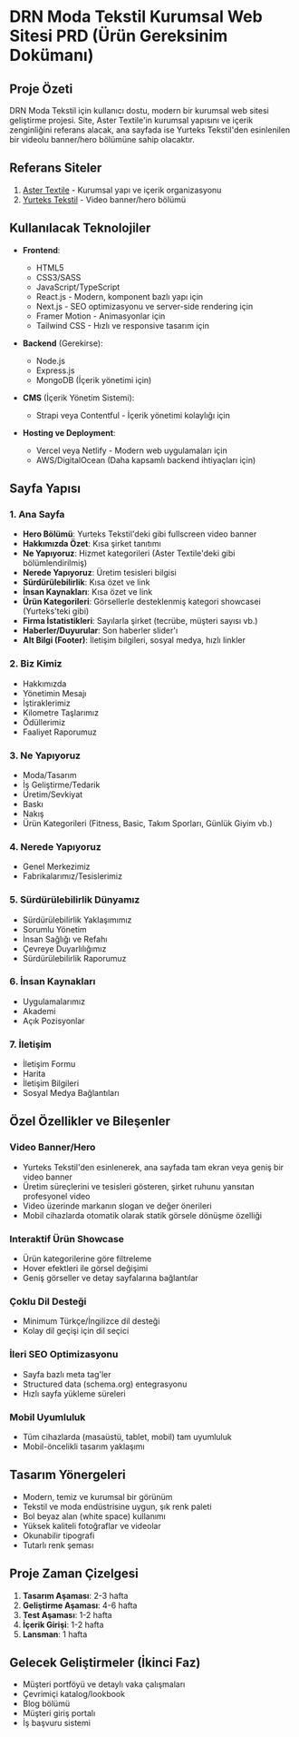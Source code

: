 # DRN Moda Tekstil Kurumsal Web Sitesi PRD (Ürün Gereksinim Dokümanı)

## Proje Özeti
DRN Moda Tekstil için kullanıcı dostu, modern bir kurumsal web sitesi geliştirme projesi. Site, Aster Textile'in kurumsal yapısını ve içerik zenginliğini referans alacak, ana sayfada ise Yurteks Tekstil'den esinlenilen bir videolu banner/hero bölümüne sahip olacaktır.

## Referans Siteler
1. [Aster Textile](https://www.astertextile.com/tr) - Kurumsal yapı ve içerik organizasyonu
2. [Yurteks Tekstil](http://www.yurtekstekstil.com.tr/) - Video banner/hero bölümü

## Kullanılacak Teknolojiler
- **Frontend**:
  - HTML5
  - CSS3/SASS
  - JavaScript/TypeScript
  - React.js - Modern, komponent bazlı yapı için
  - Next.js - SEO optimizasyonu ve server-side rendering için
  - Framer Motion - Animasyonlar için
  - Tailwind CSS - Hızlı ve responsive tasarım için

- **Backend** (Gerekirse):
  - Node.js
  - Express.js
  - MongoDB (İçerik yönetimi için)

- **CMS** (İçerik Yönetim Sistemi):
  - Strapi veya Contentful - İçerik yönetimi kolaylığı için

- **Hosting ve Deployment**:
  - Vercel veya Netlify - Modern web uygulamaları için
  - AWS/DigitalOcean (Daha kapsamlı backend ihtiyaçları için)

## Sayfa Yapısı

### 1. Ana Sayfa
- **Hero Bölümü**: Yurteks Tekstil'deki gibi fullscreen video banner
- **Hakkımızda Özet**: Kısa şirket tanıtımı
- **Ne Yapıyoruz**: Hizmet kategorileri (Aster Textile'deki gibi bölümlendirilmiş)
- **Nerede Yapıyoruz**: Üretim tesisleri bilgisi
- **Sürdürülebilirlik**: Kısa özet ve link
- **İnsan Kaynakları**: Kısa özet ve link
- **Ürün Kategorileri**: Görsellerle desteklenmiş kategori showcasei (Yurteks'teki gibi)
- **Firma İstatistikleri**: Sayılarla şirket (tecrübe, müşteri sayısı vb.)
- **Haberler/Duyurular**: Son haberler slider'ı
- **Alt Bilgi (Footer)**: İletişim bilgileri, sosyal medya, hızlı linkler

### 2. Biz Kimiz
- Hakkımızda
- Yönetimin Mesajı
- İştiraklerimiz
- Kilometre Taşlarımız
- Ödüllerimiz
- Faaliyet Raporumuz

### 3. Ne Yapıyoruz
- Moda/Tasarım
- İş Geliştirme/Tedarik
- Üretim/Sevkiyat
- Baskı
- Nakış
- Ürün Kategorileri (Fitness, Basic, Takım Sporları, Günlük Giyim vb.)

### 4. Nerede Yapıyoruz
- Genel Merkezimiz
- Fabrikalarımız/Tesislerimiz

### 5. Sürdürülebilirlik Dünyamız
- Sürdürülebilirlik Yaklaşımımız
- Sorumlu Yönetim
- İnsan Sağlığı ve Refahı
- Çevreye Duyarlılığımız
- Sürdürülebilirlik Raporumuz

### 6. İnsan Kaynakları
- Uygulamalarımız
- Akademi
- Açık Pozisyonlar

### 7. İletişim
- İletişim Formu
- Harita
- İletişim Bilgileri
- Sosyal Medya Bağlantıları

## Özel Özellikler ve Bileşenler

### Video Banner/Hero
- Yurteks Tekstil'den esinlenerek, ana sayfada tam ekran veya geniş bir video banner
- Üretim süreçlerini ve tesisleri gösteren, şirket ruhunu yansıtan profesyonel video
- Video üzerinde markanın slogan ve değer önerileri
- Mobil cihazlarda otomatik olarak statik görsele dönüşme özelliği

### Interaktif Ürün Showcase
- Ürün kategorilerine göre filtreleme
- Hover efektleri ile görsel değişimi
- Geniş görseller ve detay sayfalarına bağlantılar

### Çoklu Dil Desteği
- Minimum Türkçe/İngilizce dil desteği
- Kolay dil geçişi için dil seçici

### İleri SEO Optimizasyonu
- Sayfa bazlı meta tag'ler
- Structured data (schema.org) entegrasyonu 
- Hızlı sayfa yükleme süreleri

### Mobil Uyumluluk
- Tüm cihazlarda (masaüstü, tablet, mobil) tam uyumluluk
- Mobil-öncelikli tasarım yaklaşımı

## Tasarım Yönergeleri
- Modern, temiz ve kurumsal bir görünüm
- Tekstil ve moda endüstrisine uygun, şık renk paleti
- Bol beyaz alan (white space) kullanımı
- Yüksek kaliteli fotoğraflar ve videolar
- Okunabilir tipografi
- Tutarlı renk şeması

## Proje Zaman Çizelgesi
1. **Tasarım Aşaması**: 2-3 hafta
2. **Geliştirme Aşaması**: 4-6 hafta
3. **Test Aşaması**: 1-2 hafta
4. **İçerik Girişi**: 1-2 hafta
5. **Lansman**: 1 hafta

## Gelecek Geliştirmeler (İkinci Faz)
- Müşteri portföyü ve detaylı vaka çalışmaları
- Çevrimiçi katalog/lookbook
- Blog bölümü
- Müşteri giriş portalı
- İş başvuru sistemi
